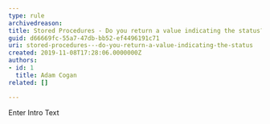 ```yaml
---
type: rule
archivedreason: 
title: Stored Procedures - Do you return a value indicating the status?
guid: d66669fc-55a7-47db-bb52-ef4496191c71
uri: stored-procedures---do-you-return-a-value-indicating-the-status
created: 2019-11-08T17:28:06.0000000Z
authors:
- id: 1
  title: Adam Cogan
related: []

---
```



Enter Intro Text
<br><excerpt class='endintro'></excerpt><br>




